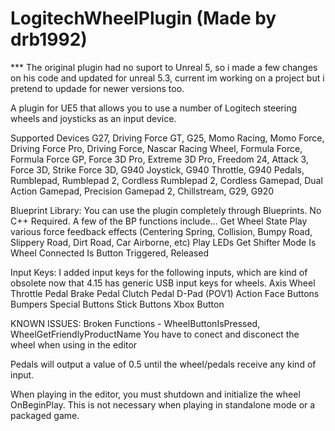 # LogitechWheelPlugin (Made by drb1992)

*** The original plugin had no suport to Unreal 5, so i made a few changes on his code and updated for unreal 5.3, current im working on a project but i pretend to updade for newer versions too.

A plugin for UE5 that allows you to use a number of Logitech steering wheels and joysticks as an input device.

Supported Devices
G27, Driving Force GT, G25, Momo Racing, Momo Force, Driving Force Pro, Driving Force, Nascar Racing Wheel, Formula Force, Formula Force GP, Force 3D Pro, Extreme 3D Pro, Freedom 24, Attack 3, Force 3D, Strike Force 3D, G940 Joystick, G940 Throttle, G940 Pedals, Rumblepad, Rumblepad 2, Cordless Rumblepad 2, Cordless Gamepad, Dual Action Gamepad, Precision Gamepad 2, Chillstream, G29, G920

Blueprint Library: You can use the plugin completely through Blueprints. No C++ Required. A few of the BP functions include...
Get Wheel State
Play various force feedback effects (Centering Spring, Collision, Bumpy Road, Slippery Road, Dirt Road, Car Airborne, etc)
Play LEDs
Get Shifter Mode
Is Wheel Connected
Is Button Triggered, Released

Input Keys: I added input keys for the following inputs, which are kind of obsolete now that 4.15 has generic USB input keys for wheels.
Axis
Wheel
Throttle Pedal
Brake Pedal
Clutch Pedal
D-Pad (POV1)
Action
Face Buttons
Bumpers
Special Buttons
Stick Buttons
Xbox Button

KNOWN ISSUES:
Broken Functions - WheelButtonIsPressed, WheelGetFriendlyProductName
You have to conect and disconect the wheel when using in the editor

Pedals will output a value of 0.5 until the wheel/pedals receive any kind of input.

When playing in the editor, you must shutdown and initialize the wheel OnBeginPlay. This is not necessary when playing in standalone mode or a packaged game.
